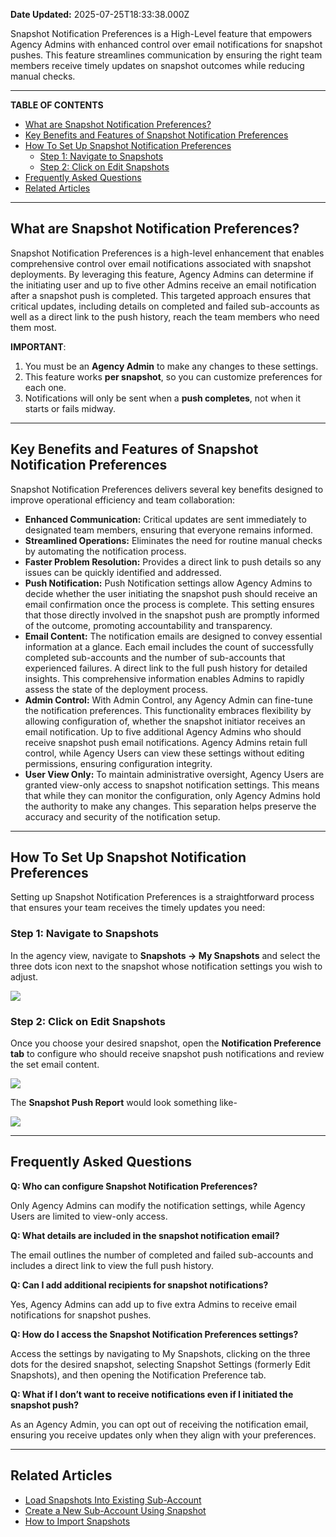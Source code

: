 **Date Updated:** 2025-07-25T18:33:38.000Z

Snapshot Notification Preferences is a High-Level feature that empowers Agency Admins with enhanced control over email notifications for snapshot pushes. This feature streamlines communication by ensuring the right team members receive timely updates on snapshot outcomes while reducing manual checks.

---

**TABLE OF CONTENTS**

* [What are Snapshot Notification Preferences?](#What-are-Snapshot-Notification-Preferences?)
* [Key Benefits and Features of Snapshot Notification Preferences](#Key-Benefits-and-Features-of-Snapshot-Notification-Preferences)
* [How To Set Up Snapshot Notification Preferences](#How-To-Set-Up-Snapshot-Notification-Preferences)  
   * [Step 1: Navigate to Snapshots](#Step-1%3A%C2%A0Navigate-to-Snapshots)  
   * [Step 2: Click on Edit Snapshots](#Step-2%3A%C2%A0Click-on-Edit-Snapshots)
* [Frequently Asked Questions](#Frequently-Asked-Questions)
* [Related Articles](#Related-Articles)

---

## **What are Snapshot Notification Preferences?**

  
Snapshot Notification Preferences is a high-level enhancement that enables comprehensive control over email notifications associated with snapshot deployments. By leveraging this feature, Agency Admins can determine if the initiating user and up to five other Admins receive an email notification after a snapshot push is completed. This targeted approach ensures that critical updates, including details on completed and failed sub-accounts as well as a direct link to the push history, reach the team members who need them most.

  
**IMPORTANT**:   
1. You must be an **Agency Admin** to make any changes to these settings.  
2. This feature works **per snapshot**, so you can customize preferences for each one.  
3. Notifications will only be sent when a **push completes**, not when it starts or fails midway.

---

## **Key Benefits and Features of Snapshot Notification Preferences**

  
Snapshot Notification Preferences delivers several key benefits designed to improve operational efficiency and team collaboration:

  
* **Enhanced Communication:** Critical updates are sent immediately to designated team members, ensuring that everyone remains informed.
* **Streamlined Operations:** Eliminates the need for routine manual checks by automating the notification process.
* **Faster Problem Resolution:** Provides a direct link to push details so any issues can be quickly identified and addressed.
* **Push Notification:** Push Notification settings allow Agency Admins to decide whether the user initiating the snapshot push should receive an email confirmation once the process is complete. This setting ensures that those directly involved in the snapshot push are promptly informed of the outcome, promoting accountability and transparency.
* **Email Content:** The notification emails are designed to convey essential information at a glance. Each email includes the count of successfully completed sub-accounts and the number of sub-accounts that experienced failures. A direct link to the full push history for detailed insights. This comprehensive information enables Admins to rapidly assess the state of the deployment process.
* **Admin Control:** With Admin Control, any Agency Admin can fine-tune the notification preferences. This functionality embraces flexibility by allowing configuration of, whether the snapshot initiator receives an email notification. Up to five additional Agency Admins who should receive snapshot push email notifications. Agency Admins retain full control, while Agency Users can view these settings without editing permissions, ensuring configuration integrity.
* **User View Only:** To maintain administrative oversight, Agency Users are granted view-only access to snapshot notification settings. This means that while they can monitor the configuration, only Agency Admins hold the authority to make any changes. This separation helps preserve the accuracy and security of the notification setup.

---

## **How To Set Up Snapshot Notification Preferences**

  
Setting up Snapshot Notification Preferences is a straightforward process that ensures your team receives the timely updates you need:

  
### **Step 1:** Navigate to Snapshots

In the agency view, navigate to **Snapshots → My Snapshots** and select the three dots icon next to the snapshot whose notification settings you wish to adjust.

  
![](https://s3.amazonaws.com/cdn.freshdesk.com/data/helpdesk/attachments/production/155050440376/original/EnMWyIfQujLN4Wbc-O6MMo3oJvHN8mzHTg.png?1753447350)
  
  
### **Step 2:** Click on Edit Snapshots

Once you choose your desired snapshot, open the **Notification Preference tab** to configure who should receive snapshot push notifications and review the set email content.

  
![](https://s3.amazonaws.com/cdn.freshdesk.com/data/helpdesk/attachments/production/155050441090/original/45OUsqLTId3WYslSkoxH1_boeypCSUlw2Q.png?1753447917)
  
  
The **Snapshot Push Report** would look something like-

![](https://s3.amazonaws.com/cdn.freshdesk.com/data/helpdesk/attachments/production/155050441186/original/8mBosAb4aGWm0DxoNGKqYlLTCw1p9JhisQ.png?1753447992)

---

## **Frequently Asked Questions**

  
**Q: Who can configure Snapshot Notification Preferences?**

Only Agency Admins can modify the notification settings, while Agency Users are limited to view-only access.

**Q: What details are included in the snapshot notification email?**

The email outlines the number of completed and failed sub-accounts and includes a direct link to view the full push history.

**Q: Can I add additional recipients for snapshot notifications?**

Yes, Agency Admins can add up to five extra Admins to receive email notifications for snapshot pushes.

**Q: How do I access the Snapshot Notification Preferences settings?**

Access the settings by navigating to My Snapshots, clicking on the three dots for the desired snapshot, selecting Snapshot Settings (formerly Edit Snapshots), and then opening the Notification Preference tab.

**Q: What if I don’t want to receive notifications even if I initiated the snapshot push?**

As an Agency Admin, you can opt out of receiving the notification email, ensuring you receive updates only when they align with your preferences.

---

## **Related Articles**

* **[ ](https://help.gohighlevel.com/support/solutions/articles/48000982582-load-snapshots-into-existing-sub-account)**[](https://help.gohighlevel.com/support/solutions/articles/48000982582-load-snapshots-into-existing-sub-account)[Load Snapshots Into Existing Sub-Account](https://help.gohighlevel.com/support/solutions/articles/48000982582-load-snapshots-into-existing-sub-account)
* [Create a New Sub-Account Using Snapshot](https://help.gohighlevel.com/support/solutions/articles/155000005762-create-a-new-sub-account-using-snapshot)
* [How to Import Snapshots](https://help.gohighlevel.com/support/solutions/articles/48000982581-how-to-import-snapshots)[](https://help.gohighlevel.com/support/solutions/articles/48000982581-how-to-import-snapshots)**[](https://help.gohighlevel.com/support/solutions/articles/48000982581-how-to-import-snapshots)**